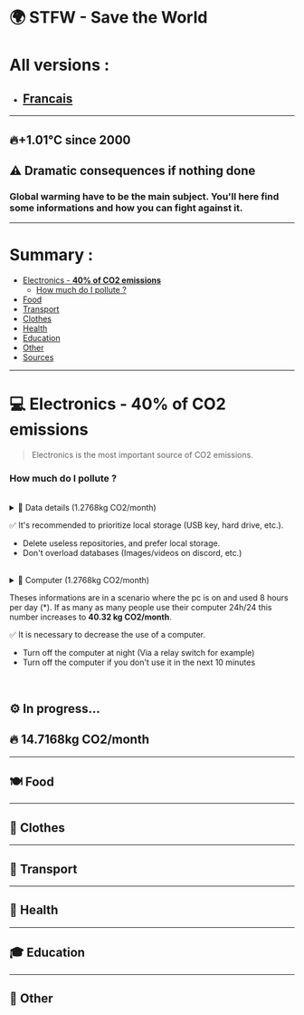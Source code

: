 # 🌍 STFW - Save the World

# All versions :
- ## [Francais](./FR.md)
---

## 🔥<b>+1.01°C</b> since 2000
## ⚠️ Dramatic consequences if nothing done
### Global warming have to be the main subject. You'll here find some informations and how <b>you</b> can fight against it.

---

# Summary :
- [Electronics - <b>40% of CO2 emissions</b>](#💻-electronics---b40-of-co2-emissionsb)
    - [How much do I pollute ?](#how-much-do-i-pollute)
- [Food](#🍽️-food)
- [Transport](#🚗-transport)
- [Clothes](#👔-clothes)
- [Health](#🏥-health)
- [Education](#🎓-education)
- [Other](#🤷-other)
- [Sources](./Sources.md)
---

# 💻 Electronics - <b>40% of CO2 emissions</b>
> Electronics is the most important source of CO2 emissions.
###  How much do I pollute ?

<br>

<details>
<summary>📄 Data details (1.2768kg CO2/month)</summary>
<ul>
<li> 💻 0.015 kWh/GB*</li>
<li> 🌍 0.28 kg CO2/kWh emitted</li>
<li> ⚡ 0.0042kg CO2/GB* emitted</li>
<li> 👪 304 GB*/US Citizen/month </li>
GB* : streamed, stored, transmitted
</details>

✅ It's recommended to prioritize local storage (USB key, hard drive, etc.).
* Delete useless repositories, and prefer local storage. 
* Don't overload databases (Images/videos on discord, etc.)

<br>

<details>
<summary>📄 Computer  (1.2768kg CO2/month)</summary>
<ul>
<li> 🌍 0.28 kg CO2/kWh emitted</li>
<li> 🖥️ Desktop : </li>
<li> 💻 Laptop : </li>
</details>

<!-- Translate text above in english-->
Theses informations are in a scenario where the pc is on and used 8 hours per day (*). If as many as many people use their computer 24h/24 this number increases to <b>40.32 kg CO2/month</b>.

✅ It is necessary to decrease the use of a computer.
* Turn off the computer at night (Via a relay switch for example)
* Turn off the computer if you don't use it in the next 10 minutes

<br>

## ⚙️ In progress...

## 🔥 <b>14.7168kg CO2/month</b>
---
## 🍽️ Food

---
## 👔 Clothes

---
## 🚗 Transport

---
## 🏥 Health

---
## 🎓 Education

---
## 🤷 Other